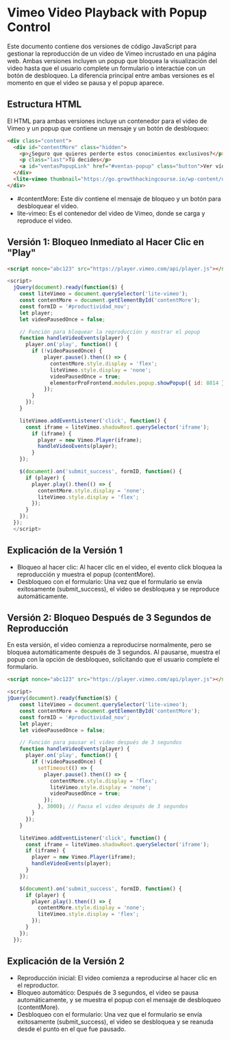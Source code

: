 # Vimeo Video Playback with Popup Control

Este documento contiene dos versiones de código JavaScript para gestionar la reproducción de un video de Vimeo incrustado en una página web. Ambas versiones incluyen un popup que bloquea la visualización del video hasta que el usuario complete un formulario o interactúe con un botón de desbloqueo. La diferencia principal entre ambas versiones es el momento en que el video se pausa y el popup aparece.

## Estructura HTML

El HTML para ambas versiones incluye un contenedor para el video de Vimeo y un popup que contiene un mensaje y un botón de desbloqueo:

```html
<div class="content">
  <div id="contentMore" class="hidden">
    <p>¿Seguro que quieres perderte estos conocimientos exclusivos?</p>
    <p class="last">Tú decides</p>
    <a id="ventasPopupLink" href="#ventas-popup" class="button">Ver vídeo</a>
  </div>
  <lite-vimeo thumbnail="https://go.growthhackingcourse.io/wp-content/uploads/2024/11/poster1.webp" videoid="1027647147" videotitle="Masterclass" id="liteVimeo"></lite-vimeo>
</div>
```

- #contentMore: Este div contiene el mensaje de bloqueo y un botón para desbloquear el video.
- lite-vimeo: Es el contenedor del video de Vimeo, donde se carga y reproduce el video.

## Versión 1: Bloqueo Inmediato al Hacer Clic en "Play"
```html
<script nonce="abc123" src="https://player.vimeo.com/api/player.js"></script>

```
```javascript
<script>
  jQuery(document).ready(function($) {
    const liteVimeo = document.querySelector('lite-vimeo');
    const contentMore = document.getElementById('contentMore');
    const formID = '#productividad_nov';
    let player;
    let videoPausedOnce = false;

    // Función para bloquear la reproducción y mostrar el popup
    function handleVideoEvents(player) {
      player.on('play', function() {
        if (!videoPausedOnce) {
            player.pause().then(() => {
              contentMore.style.display = 'flex';
              liteVimeo.style.display = 'none';
              videoPausedOnce = true;
              elementorProFrontend.modules.popup.showPopup({ id: 8814 });
            });
        }
      });
    }

    liteVimeo.addEventListener('click', function() {
      const iframe = liteVimeo.shadowRoot.querySelector('iframe');
        if (iframe) {
          player = new Vimeo.Player(iframe);
          handleVideoEvents(player);
        }
    });

    $(document).on('submit_success', formID, function() {
      if (player) {
        player.play().then(() => {
          contentMore.style.display = 'none';
          liteVimeo.style.display = 'flex';
        });
      }
    });
  });
  </script>
```
## Explicación de la Versión 1
- Bloqueo al hacer clic: Al hacer clic en el video, el evento click bloquea la reproducción y muestra el popup (contentMore).
- Desbloqueo con el formulario: Una vez que el formulario se envía exitosamente (submit_success), el video se desbloquea y se reproduce automáticamente.


## Versión 2: Bloqueo Después de 3 Segundos de Reproducción
En esta versión, el video comienza a reproducirse normalmente, pero se bloquea automáticamente después de 3 segundos. Al pausarse, muestra el popup con la opción de desbloqueo, solicitando que el usuario complete el formulario.
```html
<script nonce="abc123" src="https://player.vimeo.com/api/player.js"></script>

```
```javascript
<script>
jQuery(document).ready(function($) {
    const liteVimeo = document.querySelector('lite-vimeo');
    const contentMore = document.getElementById('contentMore');
    const formID = '#productividad_nov';
    let player;
    let videoPausedOnce = false;

    // Función para pausar el video después de 3 segundos
    function handleVideoEvents(player) {
      player.on('play', function() {
        if (!videoPausedOnce) {
          setTimeout(() => {
            player.pause().then(() => {
              contentMore.style.display = 'flex';
              liteVimeo.style.display = 'none';
              videoPausedOnce = true;
            });
          }, 3000); // Pausa el video después de 3 segundos
        }
      });
    }

    liteVimeo.addEventListener('click', function() {
      const iframe = liteVimeo.shadowRoot.querySelector('iframe');
      if (iframe) {
        player = new Vimeo.Player(iframe);
        handleVideoEvents(player);
      }
    });

    $(document).on('submit_success', formID, function() {
      if (player) {
        player.play().then(() => {
          contentMore.style.display = 'none';
          liteVimeo.style.display = 'flex';
        });
      }
    });
  });
  ```
  ## Explicación de la Versión 2
  - Reproducción inicial: El video comienza a reproducirse al hacer clic en el reproductor.
  - Bloqueo automático: Después de 3 segundos, el video se pausa automáticamente, y se muestra el popup con el mensaje de desbloqueo (contentMore).
  - Desbloqueo con el formulario: Una vez que el formulario se envía exitosamente (submit_success), el video se desbloquea y se reanuda desde el punto en el que fue pausado.
